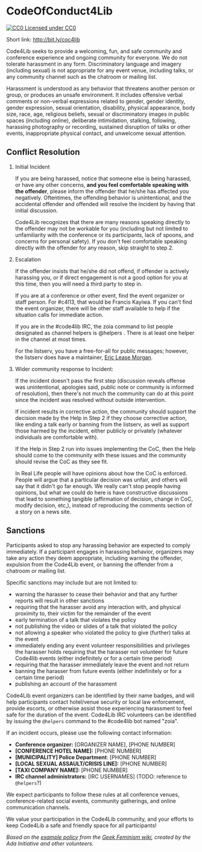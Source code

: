 CodeOfConduct4Lib
=================

[![CC0](http://i.creativecommons.org/p/zero/1.0/80x15.png) Licensed under CC0](http://creativecommons.org/publicdomain/zero/1.0/)

Short link: <http://bit.ly/coc4lib>

Code4Lib seeks to provide a welcoming, fun, and safe community and
conference experience and ongoing community for everyone. We do not
tolerate harassment in any form. Discriminatory language and imagery
(including sexual) is not appropriate for any event venue, including talks,
or any community channel such as the chatroom or mailing list.

Harassment is understood as any behavior that threatens another person or
group, or produces an unsafe environment.  It includes offensive verbal
comments or non-verbal expressions related to gender, gender identity,
gender expression, sexual orientation, disability, physical appearance,
body size, race, age, religious beliefs, sexual or discriminatory images
in public spaces (including online), deliberate intimidation, stalking,
following, harassing photography or recording, sustained disruption of 
talks or other events, inappropriate physical contact, and unwelcome sexual
attention.

## Conflict Resolution

1. Initial Incident

    If you are being harassed, notice that someone else is being harassed,
    or have any other concerns, __and you feel comfortable speaking with
    the offender__, please inform the offender that he/she has affected you 
    negatively. Oftentimes, the offending behavior is unintentional, and the 
    accidental offender and offended will resolve the incident by having 
    that initial discussion.
    
    Code4Lib recognizes that there are many reasons speaking directly to
    the offender may not be workable for you (including but not limited to
    unfamiliarity with the conference or its participants, lack of spoons,
    and concerns for personal safety). If you don't feel comfortable 
    speaking directly with the offender for any reason, skip straight to 
    step 2.

2. Escalation 

    If the offender insists that he/she did not offend, if offender is
    actively harassing you, or if direct engagement is not a good option
    for you at this time, then you will need a third party to step in.

    If you are at a conference or other event, find the event organizer or
    staff person. For #c4l13, that would be Francis Kayiwa. If you can't find 
    the event organizer, there will be other staff available to help if the
    situation calls for immediate action.

    If you are in the #code4lib IRC, the zoia command to list people
    designated as channel helpers is @helpers . There is at least one helper 
    in the channel at most times.

    For the listserv, you have a free-for-all for public messages; however,
    the listserv does have a maintainer, [Eric Lease Morgan](http://www3.nd.edu/~emorgan/).

3. Wider community response to Incident:

    If the incident doesn't pass the first step (discussion reveals offense
    was unintentional, apologies said, public note or community is informed
    of resolution), then there's not much the community can do at this point
    since the incident was resolved without outside intervention.

    If incident results in corrective action, the community should support
    the decision made by the Help in Step 2 if they choose corrective action,
    like ending a talk early or banning from the listserv, as well as
    support those harmed by the incident, either publicly or privately
    (whatever individuals are comfortable with).

    If the Help in Step 2 run into issues implementing the CoC, then the
    Help should come to the community with these issues and the community
    should revise the CoC as they see fit.

    In Real Life people will have opinions about how the CoC is enforced.
    People will argue that a particular decision was unfair, and others will
    say that it didn't go far enough. We really can't stop people having
    opinions, but what we could do here is have constructive discussions
    that lead to something tangible (affirmation of decision, change in CoC,
    modify decision, etc,), instead of reproducing the comments section of a
    story on a news site.

## Sanctions

Participants asked to stop any harassing behavior are expected to comply
immediately.  If a participant engages in harassing behavior, organizers may
take any action they deem appropriate, including warning the offender,
expulsion from the Code4Lib event, or banning the offender from a chatroom
or mailing list.

Specific sanctions may include but are not limited to:

* warning the harasser to cease their behavior and that any further reports
will result in other sanctions
* requiring that the harasser avoid any interaction with, and physical
proximity to, their victim for the remainder of the event
* early termination of a talk that violates the policy
* not publishing the video or slides of a talk that violated the policy
* not allowing a speaker who violated the policy to give (further) talks at
the event
* immediately ending any event volunteer responsibilities and privileges the
harasser holds requiring that the harasser not volunteer for future Code4lib
events (either indefinitely or for a certain time period)
* requiring that the harasser immediately leave the event and not return
* banning the harasser from future events (either indefinitely or for a
certain time period)
* publishing an account of the harassment

Code4Lib event organizers can be identified by their name badges, and will
help participants contact hotel/venue security or local law enforcement,
provide escorts, or otherwise assist those experiencing harassment to feel
safe for the duration of the event. Code4Lib IRC volunteers can be identified
by issuing the `@helpers` command to the #code4lib bot named "zoia".

If an incident occurs, please use the following contact information:

* **Conference organizer:** [ORGANIZER NAME], [PHONE NUMBER]
* **[CONFERENCE HOTEL NAME]:** [PHONE NUMBER]
* **[MUNICIPALITY] Police Department**: [PHONE NUMBER]
* **[LOCAL SEXUAL ASSAULT/CRISIS LINE]:** [PHONE NUMBER]
* **[TAXI COMPANY NAME]:** [PHONE NUMBER]
* **IRC channel administrators:** [IRC USERNAMES] (TODO: reference to
    `@helpers`?)

We expect participants to follow these rules at all conference venues,
conference-related social events, community gatherings, and online communication channels.

We value your participation in the Code4Lib community, and your efforts to
keep Code4Lib a safe and friendly space for all participants!

*Based on the [example policy](http://geekfeminism.wikia.com/wiki/Conference_anti-harassment)
from the [Geek Feminism wiki](http://geekfeminism.wikia.com/), created by the
Ada Initiative and other volunteers.*
